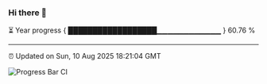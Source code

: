 ### Hi there 👋

⏳ Year progress { ██████████████████▁▁▁▁▁▁▁▁▁▁▁▁ } 60.76 %

---

⏰ Updated on Sun, 10 Aug 2025 18:21:04 GMT

![Progress Bar CI](https://github.com/liununu/liununu/workflows/Progress%20Bar%20CI/badge.svg)
